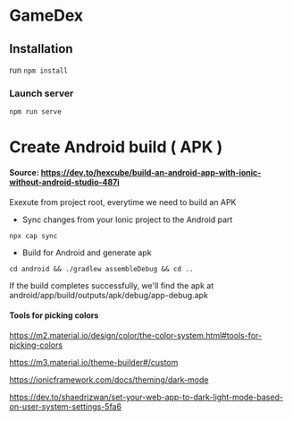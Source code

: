 # GameDex

## Installation 

run `npm install`

### Launch server 

`npm run serve`

# Create Android build ( APK )

#### Source: https://dev.to/hexcube/build-an-android-app-with-ionic-without-android-studio-487i

Exexute from project root, everytime we need to build an APK


- Sync changes from your Ionic project to the Android part

```
npx cap sync
```

-  Build for Android and generate apk

```
cd android && ./gradlew assembleDebug && cd ..
```

If the build completes successfully, we'll find the apk at android/app/build/outputs/apk/debug/app-debug.apk



#### Tools  for picking colors

https://m2.material.io/design/color/the-color-system.html#tools-for-picking-colors

https://m3.material.io/theme-builder#/custom

https://ionicframework.com/docs/theming/dark-mode

https://dev.to/shaedrizwan/set-your-web-app-to-dark-light-mode-based-on-user-system-settings-5fa6